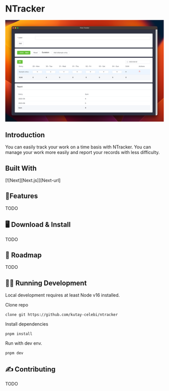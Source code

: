 # NTracker

<div align="center">
  <img src="./docs/ss.png" align="center" width="800px"/>
</div>

## Introduction
You can easily track your work on a time basis with NTracker.
You can manage your work more easily and report your records with less difficulty.

## Built With
[![Next][Next.js]][Next-url]

## 🚀Features

TODO

## 🖥️ Download & Install

TODO

## 🚧 Roadmap

TODO

## 🧑‍💻 Running Development

Local development requires at least Node v16 installed.

Clone repo

```shell
clone git https://github.com/kutay-celebi/ntracker
```

Install dependencies

```shell
pnpm install
```

Run with dev env.

```shell
pnpm dev
```

## ✍️ Contributing

TODO
